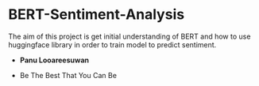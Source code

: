 # BERT-Sentiment-Analysis

The aim of this project is get initial understanding of BERT and how to use huggingface library in order to train model to predict sentiment.


* **Panu Looareesuwan** 

* Be The Best That You Can Be
